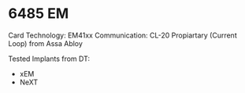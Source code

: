 # 6485 EM

Card Technology: EM41xx
Communication: CL-20 Propiartary (Current Loop) from Assa Abloy

Tested Implants from DT:
* xEM
* NeXT
